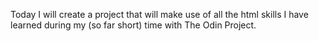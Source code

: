 Today I will create a project that will make use of all the html skills I have learned during my (so far short) time with The Odin Project.
